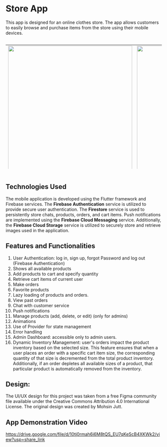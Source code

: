 # Store App
This app is designed for an online clothes store. The app allows customers to easily browse and purchase items from the store using their mobile devices.

<div style="overflow-x:auto;">
  <table style="height: 400px;">
    <tr>
      <td><img src="https://user-images.githubusercontent.com/40627412/236239935-1e4b1d33-9373-4096-81d7-7f4915081a5f.png" height="400"></td>
      <td><img src="https://user-images.githubusercontent.com/40627412/236240197-18ba04a2-c857-4e0d-989e-1b19b3545c6a.png" height="400"></td>
      <td><img src="https://user-images.githubusercontent.com/40627412/236240272-14db1dc1-a040-469a-ba13-a4326e4dd885.png" height="400"></td>
      <td><img src="https://user-images.githubusercontent.com/40627412/236240820-f589ab1f-0047-4d7e-9124-0dbe15e048c4.png" height="400"></td>
    </tr>
  </table>
</div>

## Technologies Used
The mobile application is developed using the Flutter framework and Firebase services. The **Firebase Authentication** service is utilized to provide secure user authentication. The **Firestore** service is used to persistently store chats, products, orders, and cart items. Push notifications are implemented using the **Firebase Cloud Messaging** service. Additionally, the **Firebase Cloud Storage** service is utilized to securely store and retrieve images used in the application.

## Features and Functionalities
1. User Authentication: log in, sign up, forgot Password and log out (Firebase Authentication)
2. Shows all available products
4. Add products to cart and specify quantity
5. Retrieve cart items of current user
6. Make orders
7. Favorite products
8. Lazy loading of products and orders.
9. View past orders
10. Chat with customer service
11. Push notifications
12. Manage products (add, delete, or edit) (only for admins)
13. Animations
14. Use of Provider for state management
15. Error handling
16. Admin Dashboard: accessible only to admin users.
17. Dynamic Inventory Management: user's orders impact the product inventory based on the selected size. This feature ensures that when a user places an order with a specific cart item size, the corresponding quantity of that size is decremented from the total product inventory. Additionally, if an order depletes all available sizes of a product, that particular product is automatically removed from the inventory.

## Design:

The UI/UX design for this project was taken from a free Figma community file available under the Creative Commons Attribution 4.0 International License. The original design was created by Mohsin Jutt.

## App Demonstration Video

https://drive.google.com/file/d/10tj0rmah6i6M8tQS_EU7qKeScB4XKWk2/view?usp=share_link


  
